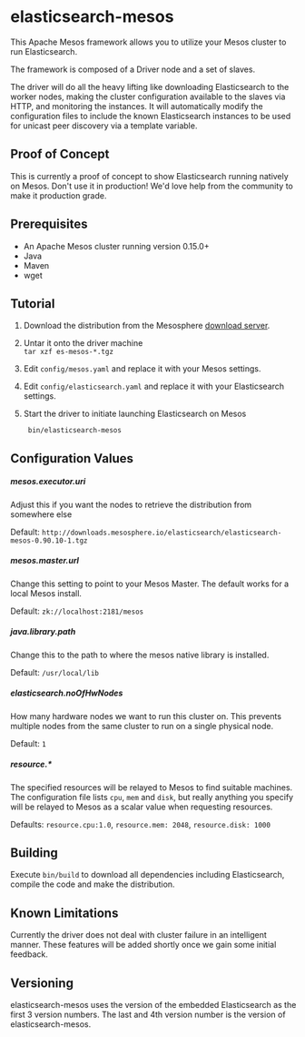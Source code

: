 # elasticsearch-mesos

This Apache Mesos framework allows you to utilize your Mesos cluster to run Elasticsearch.

The framework is composed of a Driver node and a set of slaves.

The driver will do all the heavy lifting like downloading Elasticsearch to the worker nodes, making the cluster configuration available to the slaves via HTTP, and monitoring the instances. It will automatically modify the configuration files to include the known Elasticsearch instances to be used for unicast peer discovery via a template variable.

## Proof of Concept

This is currently a proof of concept to show Elasticsearch running natively on Mesos.
Don't use it in production! We'd love help from the community to make it production grade.

## Prerequisites

- An Apache Mesos cluster running version 0.15.0+
- Java
- Maven
- wget

## Tutorial

1. Download the distribution from the Mesosphere [download server](http://downloads.mesosphere.io/elasticsearch/elasticsearch-mesos-0.90.10-1.tgz).

1. Untar it onto the driver machine   
   ```tar xzf es-mesos-*.tgz```

1. Edit ```config/mesos.yaml``` and replace it with your Mesos settings.

1. Edit ```config/elasticsearch.yaml``` and replace it with your Elasticsearch settings.

1. Start the driver to initiate launching Elasticsearch on Mesos    

        bin/elasticsearch-mesos

## Configuration Values

##### mesos.executor.uri
Adjust this if you want the nodes to retrieve the distribution from somewhere else

Default: ```http://downloads.mesosphere.io/elasticsearch/elasticsearch-mesos-0.90.10-1.tgz```

##### mesos.master.url

Change this setting to point to your Mesos Master. The default works for a local Mesos install.

Default: ```zk://localhost:2181/mesos```

##### java.library.path

Change this to the path to where the mesos native library is installed.

Default: ```/usr/local/lib```

##### elasticsearch.noOfHwNodes

How many hardware nodes we want to run this cluster on.  This prevents multiple nodes from the same cluster to run on a single physical node.

Default: ```1```

##### resource.*
The specified resources will be relayed to Mesos to find suitable machines. The configuration file lists ```cpu```, ```mem``` and ```disk```, but really anything you specify will be relayed to Mesos as a scalar value when requesting resources.

Defaults:  ```resource.cpu:1.0```, ```resource.mem: 2048```, ```resource.disk: 1000```

## Building

Execute `bin/build` to download all dependencies including Elasticsearch, compile the code and make the distribution.

## Known Limitations

Currently the driver does not deal with cluster failure in an intelligent manner. These features will be added shortly once we gain some initial feedback.

## Versioning

elasticsearch-mesos uses the version of the embedded Elasticsearch as the first 3 version numbers. The last and 4th version number is the version of elasticsearch-mesos.
